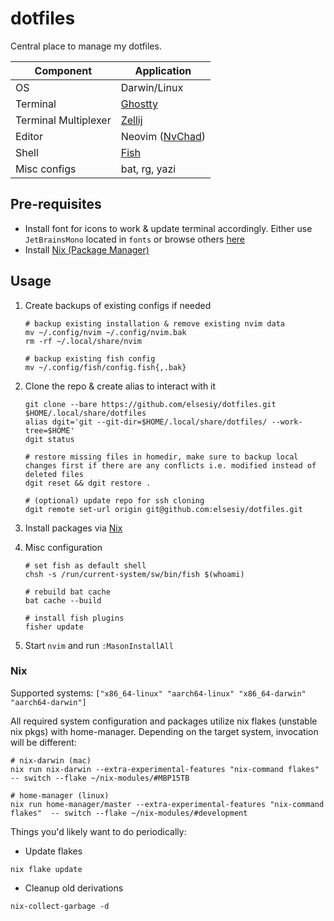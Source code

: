# dotfiles

Central place to manage my dotfiles.

|Component|Application|
|---|---|
|OS|Darwin/Linux|
|Terminal|[Ghostty](https://ghostty.org/)|
|Terminal Multiplexer|[Zellij](https://zellij.dev/)|
|Editor|Neovim ([NvChad](https://github.com/NvChad/NvChad))|
|Shell|[Fish](https://fishshell.com/)|
|Misc configs|bat, rg, yazi|

## Pre-requisites

- Install font for icons to work & update terminal accordingly.
Either use `JetBrainsMono` located in `fonts` or browse others [here](https://github.com/ryanoasis/nerd-fonts)
- Install [Nix (Package Manager)](https://nixos.org/download/)

## Usage

1. Create backups of existing configs if needed

       # backup existing installation & remove existing nvim data
       mv ~/.config/nvim ~/.config/nvim.bak
       rm -rf ~/.local/share/nvim

       # backup existing fish config
       mv ~/.config/fish/config.fish{,.bak}

2. Clone the repo & create alias to interact with it

       git clone --bare https://github.com/elsesiy/dotfiles.git $HOME/.local/share/dotfiles
       alias dgit='git --git-dir=$HOME/.local/share/dotfiles/ --work-tree=$HOME'
       dgit status

       # restore missing files in homedir, make sure to backup local changes first if there are any conflicts i.e. modified instead of deleted files
       dgit reset && dgit restore .

       # (optional) update repo for ssh cloning
       dgit remote set-url origin git@github.com:elsesiy/dotfiles.git

3. Install packages via [Nix](#Nix)

4. Misc configuration

       # set fish as default shell
       chsh -s /run/current-system/sw/bin/fish $(whoami)

       # rebuild bat cache
       bat cache --build

       # install fish plugins
       fisher update

5. Start `nvim` and run `:MasonInstallAll`

### Nix
Supported systems: `["x86_64-linux" "aarch64-linux" "x86_64-darwin" "aarch64-darwin"]`

All required system configuration and packages utilize nix flakes (unstable nix pkgs) with home-manager.
Depending on the target system, invocation will be different:
```
# nix-darwin (mac)
nix run nix-darwin --extra-experimental-features "nix-command flakes" -- switch --flake ~/nix-modules/#MBP15TB

# home-manager (linux)
nix run home-manager/master --extra-experimental-features "nix-command flakes"  -- switch --flake ~/nix-modules/#development
```

Things you'd likely want to do periodically:

- Update flakes
```
nix flake update
```

- Cleanup old derivations
```
nix-collect-garbage -d
```

